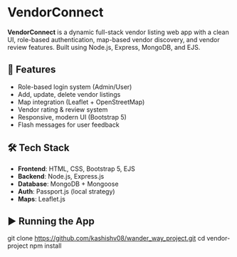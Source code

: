 # VendorConnect

**VendorConnect** is a dynamic full-stack vendor listing web app with a clean UI, role-based authentication, map-based vendor discovery, and vendor review features. Built using Node.js, Express, MongoDB, and EJS.

## 🚀 Features

- Role-based login system (Admin/User)
- Add, update, delete vendor listings
- Map integration (Leaflet + OpenStreetMap)
- Vendor rating & review system
- Responsive, modern UI (Bootstrap 5)
- Flash messages for user feedback

## 🛠 Tech Stack

- **Frontend**: HTML, CSS, Bootstrap 5, EJS
- **Backend**: Node.js, Express.js
- **Database**: MongoDB + Mongoose
- **Auth**: Passport.js (local strategy)
- **Maps**: Leaflet.js

## ▶️ Running the App

git clone https://github.com/kashishv08/wander_way_project.git
cd vendor-project
npm install
